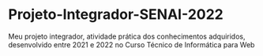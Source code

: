 # Projeto-Integrador-SENAI-2022
Meu projeto integrador, atividade prática dos conhecimentos adquiridos, desenvolvido entre 2021 e 2022 no Curso Técnico de Informática para Web
